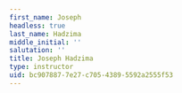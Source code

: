 ```yaml
---
first_name: Joseph
headless: true
last_name: Hadzima
middle_initial: ''
salutation: ''
title: Joseph Hadzima
type: instructor
uid: bc907887-7e27-c705-4389-5592a2555f53
---
```

